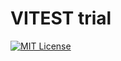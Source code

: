 # VITEST trial

[![MIT License](https://img.shields.io/badge/License-MIT-green.svg)](https://choosealicense.com/licenses/mit/)
